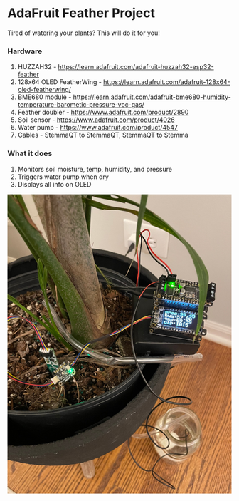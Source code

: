 # AdaFruit Feather Project

Tired of watering your plants? This will do it for you!

### Hardware

1. HUZZAH32 - https://learn.adafruit.com/adafruit-huzzah32-esp32-feather
2. 128x64 OLED FeatherWing - https://learn.adafruit.com/adafruit-128x64-oled-featherwing/
3. BME680 module - https://learn.adafruit.com/adafruit-bme680-humidity-temperature-barometic-pressure-voc-gas/
3. Feather doubler - https://www.adafruit.com/product/2890
4. Soil sensor - https://www.adafruit.com/product/4026
5. Water pump - https://www.adafruit.com/product/4547
6. Cables - StemmaQT to StemmaQT, StemmaQT to Stemma

### What it does

1. Monitors soil moisture, temp, humidity, and pressure
2. Triggers water pump when dry
3. Displays all info on OLED

![Image of Project](https://raw.githubusercontent.com/martyweb/WaterMyPlants/main/20220522_004015439_iOS.jpg)


